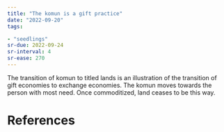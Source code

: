 ```yaml
---
title: "The komun is a gift practice"
date: "2022-09-20"
tags:

- "seedlings"
sr-due: 2022-09-24
sr-interval: 4
sr-ease: 270
---
```


The transition of komun to titled lands is an illustration of the transition of gift economies to exchange economies. The komun moves towards the person with most need. Once commoditized, land ceases to be this way.

# References